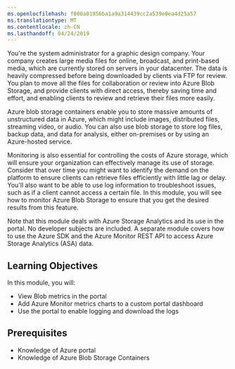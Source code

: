 ```yaml
---
ms.openlocfilehash: f000a01956ba1a9a314439cc2a539e0ea4d25a57
ms.translationtype: MT
ms.contentlocale: zh-CN
ms.lasthandoff: 04/24/2019
---
```

You're the system administrator for a graphic design company. Your company creates large media files for online, broadcast, and print-based media, which are currently stored on servers in your datacenter. The data is heavily compressed before being downloaded by clients via FTP for review. You plan to move all the files for collaboration or review into Azure Blob Storage, and provide clients with direct access, thereby saving time and effort, and enabling clients to review and retrieve their files more easily.

Azure blob storage containers enable you to store massive amounts of unstructured data in Azure, which might include images, distributed files, streaming video, or audio. You can also use blob storage to store log files, backup data, and data for analysis, either on-premises or by using an Azure-hosted service. 

Monitoring is also essential for controlling the costs of Azure storage, which will ensure your organization can effectively manage its use of storage. Consider that over time you might want to identify the demand on the platform to ensure clients can retrieve files efficiently with little lag or delay. You'll also want to be able to use log information to troubleshoot issues, such as if a client cannot access a certain file. In this module, you will see how to monitor Azure Blob Storage to ensure that you get the desired results from this feature. 

Note that this module deals with Azure Storage Analytics and its use in the portal. No developer subjects are included. A separate module covers how to use the Azure SDK and the Azure Monitor REST API to access Azure Storage Analytics (ASA) data. 

## <a name="learning-objectives"></a>Learning Objectives

In this module, you will:

- View Blob metrics in the portal
- Add Azure Monitor metrics charts to a custom portal dashboard
- Use the portal to enable logging and download the logs

## <a name="prerequisites"></a>Prerequisites

- Knowledge of Azure portal
- Knowledge of Azure Blob Storage Containers
